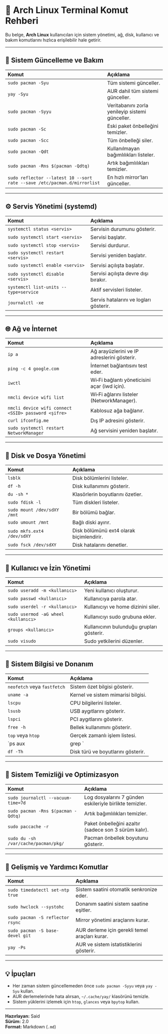 
# 🧠 Arch Linux Terminal Komut Rehberi

Bu belge, **Arch Linux** kullanıcıları için sistem yönetimi, ağ, disk, kullanıcı ve bakım komutlarını hızlıca erişilebilir hale getirir.

---

## 🧩 Sistem Güncelleme ve Bakım

| Komut | Açıklama |
|:------|:----------|
| `sudo pacman -Syu` | Tüm sistemi günceller. |
| `yay -Syu` | AUR dahil tüm sistemi günceller. |
| `sudo pacman -Syyu` | Veritabanını zorla yenileyip sistemi günceller. |
| `sudo pacman -Sc` | Eski paket önbelleğini temizler. |
| `sudo pacman -Scc` | Tüm önbelleği siler. |
| `sudo pacman -Qdt` | Kullanılmayan bağımlılıkları listeler. |
| `sudo pacman -Rns $(pacman -Qdtq)` | Artık bağımlılıkları temizler. |
| `sudo reflector --latest 10 --sort rate --save /etc/pacman.d/mirrorlist` | En hızlı mirror’ları günceller. |

---

## ⚙️ Servis Yönetimi (systemd)

| Komut | Açıklama |
|:------|:----------|
| `systemctl status <servis>` | Servisin durumunu gösterir. |
| `sudo systemctl start <servis>` | Servisi başlatır. |
| `sudo systemctl stop <servis>` | Servisi durdurur. |
| `sudo systemctl restart <servis>` | Servisi yeniden başlatır. |
| `sudo systemctl enable <servis>` | Servisi açılışta başlatır. |
| `sudo systemctl disable <servis>` | Servisi açılışta devre dışı bırakır. |
| `systemctl list-units --type=service` | Aktif servisleri listeler. |
| `journalctl -xe` | Servis hatalarını ve logları gösterir. |

---

## 🌐 Ağ ve İnternet

| Komut | Açıklama |
|:------|:----------|
| `ip a` | Ağ arayüzlerini ve IP adreslerini gösterir. |
| `ping -c 4 google.com` | İnternet bağlantısını test eder. |
| `iwctl` | Wi‑Fi bağlantı yöneticisini açar (iwd için). |
| `nmcli device wifi list` | Wi‑Fi ağlarını listeler (NetworkManager). |
| `nmcli device wifi connect <SSID> password <şifre>` | Kablosuz ağa bağlanır. |
| `curl ifconfig.me` | Dış IP adresini gösterir. |
| `sudo systemctl restart NetworkManager` | Ağ servisini yeniden başlatır. |

---

## 💾 Disk ve Dosya Yönetimi

| Komut | Açıklama |
|:------|:----------|
| `lsblk` | Disk bölümlerini listeler. |
| `df -h` | Disk kullanımını gösterir. |
| `du -sh *` | Klasörlerin boyutlarını özetler. |
| `sudo fdisk -l` | Tüm diskleri listeler. |
| `sudo mount /dev/sdXY /mnt` | Bir bölümü bağlar. |
| `sudo umount /mnt` | Bağlı diski ayırır. |
| `sudo mkfs.ext4 /dev/sdXY` | Disk bölümünü ext4 olarak biçimlendirir. |
| `sudo fsck /dev/sdXY` | Disk hatalarını denetler. |

---

## 👤 Kullanıcı ve İzin Yönetimi

| Komut | Açıklama |
|:------|:----------|
| `sudo useradd -m <kullanıcı>` | Yeni kullanıcı oluşturur. |
| `sudo passwd <kullanıcı>` | Kullanıcıya parola atar. |
| `sudo userdel -r <kullanıcı>` | Kullanıcıyı ve home dizinini siler. |
| `sudo usermod -aG wheel <kullanıcı>` | Kullanıcıyı sudo grubuna ekler. |
| `groups <kullanıcı>` | Kullanıcının bulunduğu grupları gösterir. |
| `sudo visudo` | Sudo yetkilerini düzenler. |

---

## 🧠 Sistem Bilgisi ve Donanım

| Komut | Açıklama |
|:------|:----------|
| `neofetch` veya `fastfetch` | Sistem özet bilgisi gösterir. |
| `uname -a` | Kernel ve sistem mimarisi bilgisi. |
| `lscpu` | CPU bilgilerini listeler. |
| `lsusb` | USB aygıtlarını gösterir. |
| `lspci` | PCI aygıtlarını gösterir. |
| `free -h` | Bellek kullanımını gösterir. |
| `top` veya `htop` | Gerçek zamanlı işlem listesi. |
| `ps aux | grep <program>` | Belirli bir işlemi arar. |
| `df -Th` | Disk türü ve boyutlarını gösterir. |

---

## 🧹 Sistem Temizliği ve Optimizasyon

| Komut | Açıklama |
|:------|:----------|
| `sudo journalctl --vacuum-time=7d` | Log dosyalarını 7 günden eskileriyle birlikte temizler. |
| `sudo pacman -Rns $(pacman -Qdtq)` | Artık bağımlılıkları temizler. |
| `sudo paccache -r` | Paket önbelleğini azaltır (sadece son 3 sürüm kalır). |
| `sudo du -sh /var/cache/pacman/pkg/` | Pacman önbellek boyutunu gösterir. |

---

## 🧰 Gelişmiş ve Yardımcı Komutlar

| Komut | Açıklama |
|:------|:----------|
| `sudo timedatectl set-ntp true` | Sistem saatini otomatik senkronize eder. |
| `sudo hwclock --systohc` | Donanım saatini sistem saatine eşitler. |
| `sudo pacman -S reflector rsync` | Mirror yönetimi araçlarını kurar. |
| `sudo pacman -S base-devel git` | AUR derleme için gerekli temel araçları kurar. |
| `yay -Ps` | AUR ve sistem istatistiklerini gösterir. |

---

## 💡 İpuçları
- Her zaman sistem güncellemeden önce `sudo pacman -Syyu` veya `yay -Syu` kullan.  
- AUR derlemelerinde hata alırsan, `~/.cache/yay/` klasörünü temizle.  
- Sistem yüklerini izlemek için `htop`, `glances` veya `bpytop` kullan.  

---

**Hazırlayan:** Said  
**Sürüm:** 2.0  
**Format:** Markdown (`.md`)
